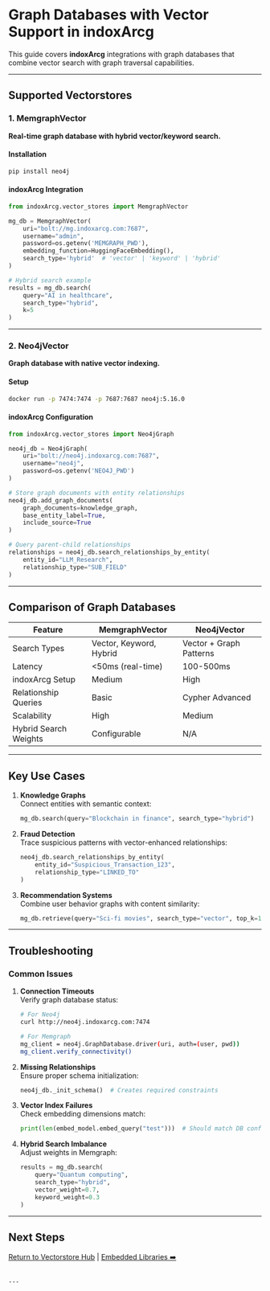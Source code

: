 # Graph Databases with Vector Support in indoxArcg

This guide covers **indoxArcg** integrations with graph databases that combine vector search with graph traversal capabilities.

---

## Supported Vectorstores

### 1. MemgraphVector
**Real-time graph database with hybrid vector/keyword search.**

#### Installation
```bash
pip install neo4j
```

#### indoxArcg Integration
```python
from indoxArcg.vector_stores import MemgraphVector

mg_db = MemgraphVector(
    uri="bolt://mg.indoxarcg.com:7687",
    username="admin",
    password=os.getenv('MEMGRAPH_PWD'),
    embedding_function=HuggingFaceEmbedding(),
    search_type='hybrid'  # 'vector' | 'keyword' | 'hybrid'
)

# Hybrid search example
results = mg_db.search(
    query="AI in healthcare",
    search_type="hybrid",
    k=5
)
```

---

### 2. Neo4jVector
**Graph database with native vector indexing.**

#### Setup
```bash
docker run -p 7474:7474 -p 7687:7687 neo4j:5.16.0
```

#### indoxArcg Configuration
```python
from indoxArcg.vector_stores import Neo4jGraph

neo4j_db = Neo4jGraph(
    uri="bolt://neo4j.indoxarcg.com:7687",
    username="neo4j",
    password=os.getenv('NEO4J_PWD')
)

# Store graph documents with entity relationships
neo4j_db.add_graph_documents(
    graph_documents=knowledge_graph,
    base_entity_label=True,
    include_source=True
)

# Query parent-child relationships
relationships = neo4j_db.search_relationships_by_entity(
    entity_id="LLM_Research",
    relationship_type="SUB_FIELD"
)
```

---

## Comparison of Graph Databases

| Feature                | MemgraphVector                  | Neo4jVector                     |
|------------------------|----------------------------------|----------------------------------|
| Search Types           | Vector, Keyword, Hybrid         | Vector + Graph Patterns         |
| Latency                | <50ms (real-time)               | 100-500ms                       |
| indoxArcg Setup        | Medium                          | High                            |
| Relationship Queries   | Basic                           | Cypher Advanced                 |
| Scalability            | High                            | Medium                          |
| Hybrid Search Weights  | Configurable                    | N/A                             |

---

## Key Use Cases
1. **Knowledge Graphs**  
   Connect entities with semantic context:
   ```python
   mg_db.search(query="Blockchain in finance", search_type="hybrid")
   ```

2. **Fraud Detection**  
   Trace suspicious patterns with vector-enhanced relationships:
   ```python
   neo4j_db.search_relationships_by_entity(
       entity_id="Suspicious_Transaction_123",
       relationship_type="LINKED_TO"
   )
   ```

3. **Recommendation Systems**  
   Combine user behavior graphs with content similarity:
   ```python
   mg_db.retrieve(query="Sci-fi movies", search_type="vector", top_k=10)
   ```

---

## Troubleshooting

### Common Issues
1. **Connection Timeouts**  
   Verify graph database status:
   ```bash
   # For Neo4j
   curl http://neo4j.indoxarcg.com:7474

   # For Memgraph
   mg_client = neo4j.GraphDatabase.driver(uri, auth=(user, pwd))
   mg_client.verify_connectivity()
   ```

2. **Missing Relationships**  
   Ensure proper schema initialization:
   ```python
   neo4j_db._init_schema()  # Creates required constraints
   ```

3. **Vector Index Failures**  
   Check embedding dimensions match:
   ```python
   print(len(embed_model.embed_query("test")))  # Should match DB config
   ```

4. **Hybrid Search Imbalance**  
   Adjust weights in Memgraph:
   ```python
   results = mg_db.search(
       query="Quantum computing",
       search_type="hybrid",
       vector_weight=0.7,
       keyword_weight=0.3
   )
   ```

---

## Next Steps
[Return to Vectorstore Hub](../README.md) | [Embedded Libraries ➡️](embedded-libraries.md)
```

---